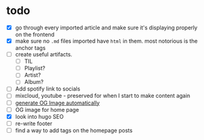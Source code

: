 # todo
- [x] go through every imported article and make sure it's displaying properly on the frontend
- [x] make sure no `.md` files imported have `html` in them. most notorious is the anchor tags
- [ ] create useful artifacts.
  - [ ] TIL
  - [ ] Playlist?
  - [ ] Artist?
  - [ ] Album?
- [ ] Add spotify link to socials
- [ ] mixcloud, youtube - preserved for when I start to make content again
- [ ] [generate OG Image automatically](https://flaviocopes.com/canvas-node-generate-image/)
- [ ] OG image for home page
- [x] look into hugo SEO
- [ ] re-write footer
- [ ] find a way to add tags on the homepage posts